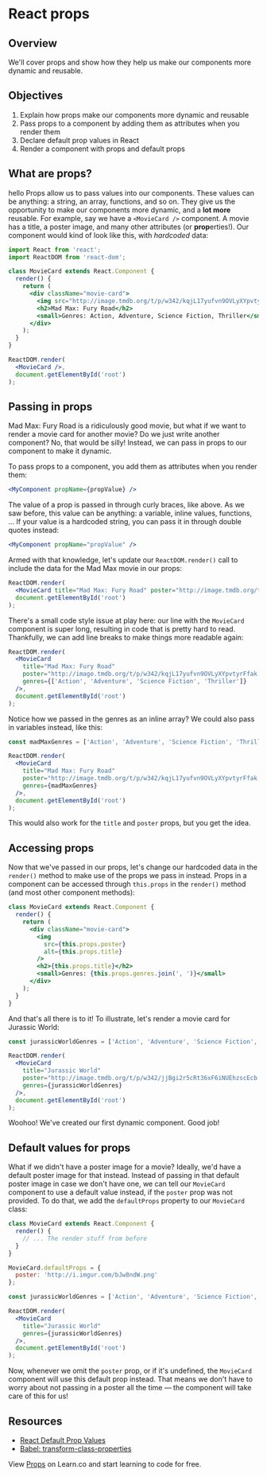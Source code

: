 # React props

## Overview

We'll cover props and show how they help us make our components more dynamic and reusable.

## Objectives
1. Explain how props make our components more dynamic and reusable
2. Pass props to a component by adding them as attributes when you render them
2. Declare default prop values in React
3. Render a component with props and default props


## What are props?
hello
Props allow us to pass values into our components. These values can be anything: a string, an array, functions, and so on. They give us the opportunity to make our components more dynamic, and a **lot more** reusable. For example, say we have a `<MovieCard />` component. A movie has a title, a poster image, and many other attributes (or **prop**erties!). Our component would kind of look like this, with _hardcoded_ data:

```jsx
import React from 'react';
import ReactDOM from 'react-dom';

class MovieCard extends React.Component {
  render() {
    return (
      <div className="movie-card">
        <img src="http://image.tmdb.org/t/p/w342/kqjL17yufvn9OVLyXYpvtyrFfak.jpg" alt="Mad Max: Fury Road" />
        <h2>Mad Max: Fury Road</h2>
        <small>Genres: Action, Adventure, Science Fiction, Thriller</small>
      </div>
    );
  }
}

ReactDOM.render(
  <MovieCard />,
  document.getElementById('root')
);
```

## Passing in props
Mad Max: Fury Road is a ridiculously good movie, but what if we want to render a movie card for another movie? Do we just write another component? No, that would be silly! Instead, we can pass in props to our component to make it dynamic.

To pass props to a component, you add them as attributes when you render them:

```jsx
<MyComponent propName={propValue} />
```

The value of a prop is passed in through curly braces, like above. As we saw before, this value can be anything: a variable, inline values, functions, ... If your value is a hardcoded string, you can pass it in through double quotes instead:

```jsx
<MyComponent propName="propValue" />
```

Armed with that knowledge, let's update our `ReactDOM.render()` call to include the data for the Mad Max movie in our props:

```jsx
ReactDOM.render(
  <MovieCard title="Mad Max: Fury Road" poster="http://image.tmdb.org/t/p/w342/kqjL17yufvn9OVLyXYpvtyrFfak.jpg" genres={['Action', 'Adventure', 'Science Fiction', 'Thriller']} />,
  document.getElementById('root')
);
```

There's a small code style issue at play here: our line with the `MovieCard` component is super long, resulting in code that is pretty hard to read. Thankfully, we can add line breaks to make things more readable again:

```jsx
ReactDOM.render(
  <MovieCard
    title="Mad Max: Fury Road"
    poster="http://image.tmdb.org/t/p/w342/kqjL17yufvn9OVLyXYpvtyrFfak.jpg"
    genres={['Action', 'Adventure', 'Science Fiction', 'Thriller']}
  />,
  document.getElementById('root')
);
```

Notice how we passed in the genres as an inline array? We could also pass in variables instead, like this:

```jsx
const madMaxGenres = ['Action', 'Adventure', 'Science Fiction', 'Thriller'];

ReactDOM.render(
  <MovieCard
    title="Mad Max: Fury Road"
    poster="http://image.tmdb.org/t/p/w342/kqjL17yufvn9OVLyXYpvtyrFfak.jpg"
    genres={madMaxGenres}
  />,
  document.getElementById('root')
);
```

This would also work for the `title` and `poster` props, but you get the idea.

## Accessing props
Now that we've passed in our props, let's change our hardcoded data in the `render()` method to make use of the props we pass in instead. Props in a component can be accessed through `this.props` in the `render()` method (and most other component methods):

```jsx
class MovieCard extends React.Component {
  render() {
    return (
      <div className="movie-card">
        <img  
          src={this.props.poster}
          alt={this.props.title}
        />
        <h2>{this.props.title}</h2>
        <small>Genres: {this.props.genres.join(', ')}</small>
      </div>
    );
  }
}
```

And that's all there is to it! To illustrate, let's render a movie card for Jurassic World:

```jsx
const jurassicWorldGenres = ['Action', 'Adventure', 'Science Fiction', 'Thriller'];

ReactDOM.render(
  <MovieCard
    title="Jurassic World"
    poster="http://image.tmdb.org/t/p/w342/jjBgi2r5cRt36xF6iNUEhzscEcb.jpg"
    genres={jurassicWorldGenres}
  />,
  document.getElementById('root')
);
```

Woohoo! We've created our first dynamic component. Good job!

## Default values for props
What if we didn't have a poster image for a movie? Ideally, we'd have a default poster image for that instead. Instead of passing in that default poster image in case we don't have one, we can tell our `MovieCard` component to use a default value instead, if the `poster` prop was not provided. To do that, we add the `defaultProps` property to our `MovieCard` class:

```jsx
class MovieCard extends React.Component {
  render() {
    // ... The render stuff from before
  }
}

MovieCard.defaultProps = {
  poster: 'http://i.imgur.com/bJw8ndW.png'
};

const jurassicWorldGenres = ['Action', 'Adventure', 'Science Fiction', 'Thriller'];

ReactDOM.render(
  <MovieCard
    title="Jurassic World"
    genres={jurassicWorldGenres}
  />,
  document.getElementById('root')
);
```

Now, whenever we omit the `poster` prop, or if it's undefined, the `MovieCard` component will use this default prop instead. That means we don't have to worry about not passing in a poster all the time — the component will take care of this for us!

## Resources
- [React Default Prop Values](https://facebook.github.io/react/docs/reusable-components.html#default-prop-values)
- [Babel: transform-class-properties](http://babeljs.io/docs/plugins/transform-class-properties/)

<p class='util--hide'>View <a href='https://learn.co/lessons/react-props'>Props</a> on Learn.co and start learning to code for free.</p>
